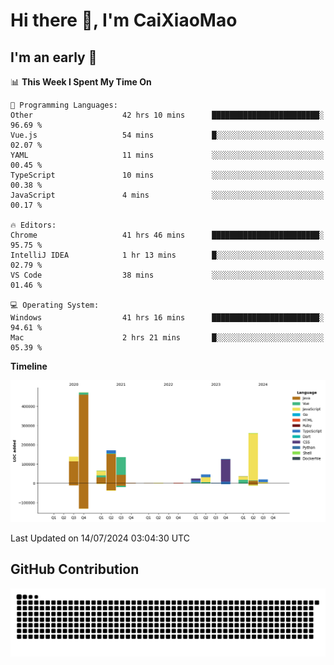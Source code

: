 # Hi there 👋, I'm CaiXiaoMao

## I'm an early 🐤
<!--START_SECTION:waka-->
📊 **This Week I Spent My Time On** 

```text
💬 Programming Languages: 
Other                    42 hrs 10 mins      ████████████████████████░   96.69 % 
Vue.js                   54 mins             █░░░░░░░░░░░░░░░░░░░░░░░░   02.07 % 
YAML                     11 mins             ░░░░░░░░░░░░░░░░░░░░░░░░░   00.45 % 
TypeScript               10 mins             ░░░░░░░░░░░░░░░░░░░░░░░░░   00.38 % 
JavaScript               4 mins              ░░░░░░░░░░░░░░░░░░░░░░░░░   00.17 % 

🔥 Editors: 
Chrome                   41 hrs 46 mins      ████████████████████████░   95.75 % 
IntelliJ IDEA            1 hr 13 mins        █░░░░░░░░░░░░░░░░░░░░░░░░   02.79 % 
VS Code                  38 mins             ░░░░░░░░░░░░░░░░░░░░░░░░░   01.46 % 

💻 Operating System: 
Windows                  41 hrs 16 mins      ████████████████████████░   94.61 % 
Mac                      2 hrs 21 mins       █░░░░░░░░░░░░░░░░░░░░░░░░   05.39 % 
```

**Timeline**

![Lines of Code chart](https://raw.githubusercontent.com/caixiaomao/caixiaomao/main/assets/bar_graph.png)


 Last Updated on 14/07/2024 03:04:30 UTC
<!--END_SECTION:waka-->

## GitHub Contribution
<picture>
  <source media="(prefers-color-scheme: dark)" srcset="/dist/snake/github-contribution-grid-snake-dark.svg" />
  <source media="(prefers-color-scheme: light)" srcset="/dist/snake/github-contribution-grid-snake.svg" />
  <img alt="github contribution grid snake animation" src="/dist/snake/github-contribution-grid-snake.svg" />
</picture>
